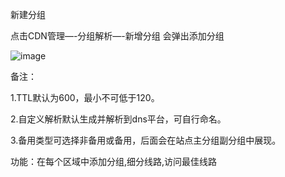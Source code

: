 新建分组

点击CDN管理—-分组解析—-新增分组 会弹出添加分组

![image](https://user-images.githubusercontent.com/90588289/133739863-d5ef79ae-59f3-443d-88c0-fc1c0abcee3b.png)

备注：

1.TTL默认为600，最小不可低于120。

2.自定义解析默认生成并解析到dns平台，可自行命名。

3.备用类型可选择非备用或备用，后面会在站点主分组副分组中展现。

功能：在每个区域中添加分组,细分线路,访问最佳线路
